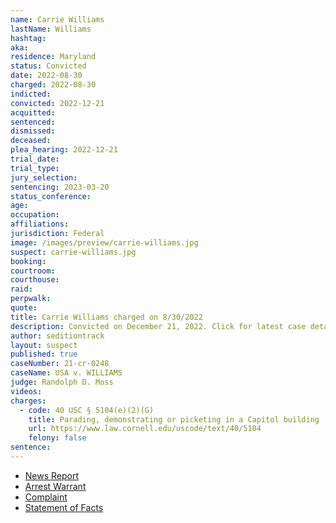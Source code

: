 ```yaml
---
name: Carrie Williams
lastName: Williams
hashtag:
aka:
residence: Maryland
status: Convicted
date: 2022-08-30
charged: 2022-08-30
indicted:
convicted: 2022-12-21
acquitted:
sentenced:
dismissed:
deceased:
plea_hearing: 2022-12-21
trial_date:
trial_type:
jury_selection:
sentencing: 2023-03-20
status_conference:
age:
occupation:
affiliations:
jurisdiction: Federal
image: /images/preview/carrie-williams.jpg
suspect: carrie-williams.jpg
booking:
courtroom:
courthouse:
raid:
perpwalk:
quote:
title: Carrie Williams charged on 8/30/2022
description: Convicted on December 21, 2022. Click for latest case details.
author: seditiontrack
layout: suspect
published: true
caseNumber: 21-cr-0248
caseName: USA v. WILLIAMS
judge: Randolph D. Moss
videos:
charges:
  - code: 40 USC § 5104(e)(2)(G)
    title: Parading, demonstrating or picketing in a Capitol building
    url: https://www.law.cornell.edu/uscode/text/40/5104
    felony: false
sentence:
---
```


- [News Report](https://www.wmar2news.com/news/local-news/baltimore-couple-arrested-on-charges-related-to-january-6th)
- [Arrest Warrant](https://storage.courtlistener.com/recap/gov.uscourts.dcd.244335/gov.uscourts.dcd.244335.8.0.pdf)
- [Complaint](https://www.justice.gov/usao-dc/case-multi-defendant/file/1534426/download)
- [Statement of Facts](https://www.justice.gov/usao-dc/case-multi-defendant/file/1534431/download)
